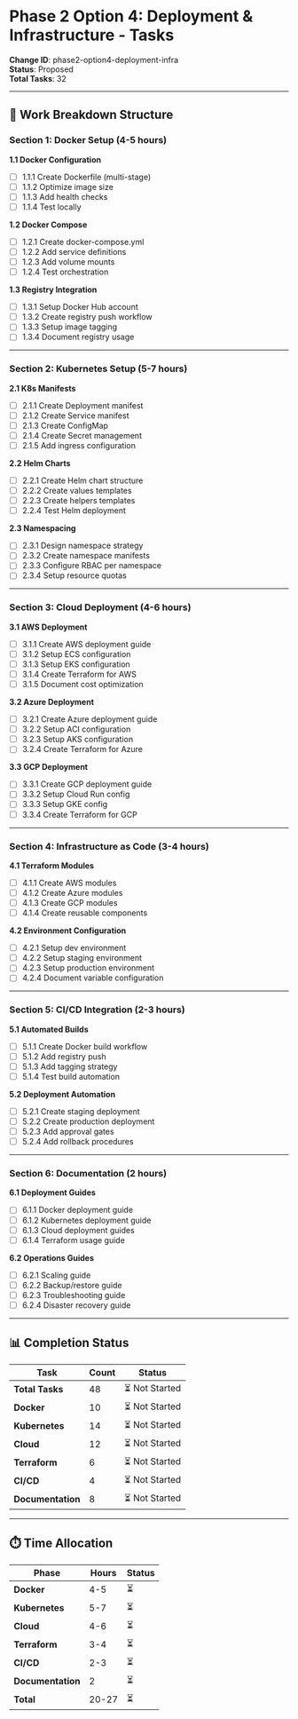 # Phase 2 Option 4: Deployment & Infrastructure - Tasks

**Change ID**: phase2-option4-deployment-infra  
**Status**: Proposed  
**Total Tasks**: 32  

---

## 🎯 Work Breakdown Structure

### Section 1: Docker Setup (4-5 hours)

**1.1 Docker Configuration**
- [ ] 1.1.1 Create Dockerfile (multi-stage)
- [ ] 1.1.2 Optimize image size
- [ ] 1.1.3 Add health checks
- [ ] 1.1.4 Test locally

**1.2 Docker Compose**
- [ ] 1.2.1 Create docker-compose.yml
- [ ] 1.2.2 Add service definitions
- [ ] 1.2.3 Add volume mounts
- [ ] 1.2.4 Test orchestration

**1.3 Registry Integration**
- [ ] 1.3.1 Setup Docker Hub account
- [ ] 1.3.2 Create registry push workflow
- [ ] 1.3.3 Setup image tagging
- [ ] 1.3.4 Document registry usage

---

### Section 2: Kubernetes Setup (5-7 hours)

**2.1 K8s Manifests**
- [ ] 2.1.1 Create Deployment manifest
- [ ] 2.1.2 Create Service manifest
- [ ] 2.1.3 Create ConfigMap
- [ ] 2.1.4 Create Secret management
- [ ] 2.1.5 Add ingress configuration

**2.2 Helm Charts**
- [ ] 2.2.1 Create Helm chart structure
- [ ] 2.2.2 Create values templates
- [ ] 2.2.3 Create helpers templates
- [ ] 2.2.4 Test Helm deployment

**2.3 Namespacing**
- [ ] 2.3.1 Design namespace strategy
- [ ] 2.3.2 Create namespace manifests
- [ ] 2.3.3 Configure RBAC per namespace
- [ ] 2.3.4 Setup resource quotas

---

### Section 3: Cloud Deployment (4-6 hours)

**3.1 AWS Deployment**
- [ ] 3.1.1 Create AWS deployment guide
- [ ] 3.1.2 Setup ECS configuration
- [ ] 3.1.3 Setup EKS configuration
- [ ] 3.1.4 Create Terraform for AWS
- [ ] 3.1.5 Document cost optimization

**3.2 Azure Deployment**
- [ ] 3.2.1 Create Azure deployment guide
- [ ] 3.2.2 Setup ACI configuration
- [ ] 3.2.3 Setup AKS configuration
- [ ] 3.2.4 Create Terraform for Azure

**3.3 GCP Deployment**
- [ ] 3.3.1 Create GCP deployment guide
- [ ] 3.3.2 Setup Cloud Run config
- [ ] 3.3.3 Setup GKE config
- [ ] 3.3.4 Create Terraform for GCP

---

### Section 4: Infrastructure as Code (3-4 hours)

**4.1 Terraform Modules**
- [ ] 4.1.1 Create AWS modules
- [ ] 4.1.2 Create Azure modules
- [ ] 4.1.3 Create GCP modules
- [ ] 4.1.4 Create reusable components

**4.2 Environment Configuration**
- [ ] 4.2.1 Setup dev environment
- [ ] 4.2.2 Setup staging environment
- [ ] 4.2.3 Setup production environment
- [ ] 4.2.4 Document variable configuration

---

### Section 5: CI/CD Integration (2-3 hours)

**5.1 Automated Builds**
- [ ] 5.1.1 Create Docker build workflow
- [ ] 5.1.2 Add registry push
- [ ] 5.1.3 Add tagging strategy
- [ ] 5.1.4 Test build automation

**5.2 Deployment Automation**
- [ ] 5.2.1 Create staging deployment
- [ ] 5.2.2 Create production deployment
- [ ] 5.2.3 Add approval gates
- [ ] 5.2.4 Add rollback procedures

---

### Section 6: Documentation (2 hours)

**6.1 Deployment Guides**
- [ ] 6.1.1 Docker deployment guide
- [ ] 6.1.2 Kubernetes deployment guide
- [ ] 6.1.3 Cloud deployment guides
- [ ] 6.1.4 Terraform usage guide

**6.2 Operations Guides**
- [ ] 6.2.1 Scaling guide
- [ ] 6.2.2 Backup/restore guide
- [ ] 6.2.3 Troubleshooting guide
- [ ] 6.2.4 Disaster recovery guide

---

## 📊 Completion Status

| Task | Count | Status |
|------|-------|--------|
| **Total Tasks** | 48 | ⏳ Not Started |
| **Docker** | 10 | ⏳ Not Started |
| **Kubernetes** | 14 | ⏳ Not Started |
| **Cloud** | 12 | ⏳ Not Started |
| **Terraform** | 6 | ⏳ Not Started |
| **CI/CD** | 4 | ⏳ Not Started |
| **Documentation** | 8 | ⏳ Not Started |

---

## ⏱️ Time Allocation

| Phase | Hours | Status |
|-------|-------|--------|
| **Docker** | 4-5 | ⏳ |
| **Kubernetes** | 5-7 | ⏳ |
| **Cloud** | 4-6 | ⏳ |
| **Terraform** | 3-4 | ⏳ |
| **CI/CD** | 2-3 | ⏳ |
| **Documentation** | 2 | ⏳ |
| **Total** | 20-27 | ⏳ |
